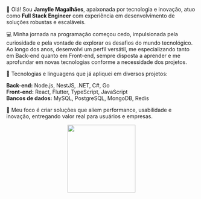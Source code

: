 🌟 Olá! Sou <b>Jamylle Magalhães</b>, apaixonada por tecnologia e inovação, atuo como <b>Full Stack Engineer</b> com experiência em desenvolvimento de soluções robustas e escaláveis.

💻 Minha jornada na programação começou cedo, impulsionada pela curiosidade e pela vontade de explorar os desafios do mundo tecnológico. Ao longo dos anos, desenvolvi um perfil versátil, me especializando tanto em Back-end quanto em Front-end, sempre disposta a aprender e me aprofundar em novas tecnologias conforme a necessidade dos projetos.

🚀 Tecnologias e linguagens que já apliquei em diversos projetos:

<b>Back-end:</b> Node.js, NestJS, .NET, C#, Go<br>
<b>Front-end:</b> React, Flutter, TypeScript, JavaScript<br>
<b>Bancos de dados:</b> MySQL, PostgreSQL, MongoDB, Redis<br>

🎯 Meu foco é criar soluções que aliem performance, usabilidade e inovação, entregando valor real para usuários e empresas.
<div align="center">
  <a href="https://github.com/TheJamylle">
  <img height="180em" src="https://github-readme-stats.vercel.app/api?username=TheJamylle&show_icons=true&theme=tokyonight&include_all_commits=true&count_private=true"/>
</div>


